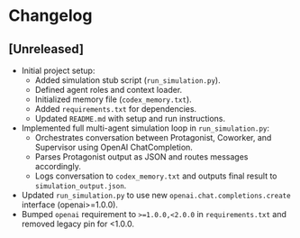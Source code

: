 # Changelog

## [Unreleased]
- Initial project setup:
  - Added simulation stub script (`run_simulation.py`).
  - Defined agent roles and context loader.
  - Initialized memory file (`codex_memory.txt`).
  - Added `requirements.txt` for dependencies.
  - Updated `README.md` with setup and run instructions.
- Implemented full multi-agent simulation loop in `run_simulation.py`:
  - Orchestrates conversation between Protagonist, Coworker, and Supervisor using OpenAI ChatCompletion.
  - Parses Protagonist output as JSON and routes messages accordingly.
  - Logs conversation to `codex_memory.txt` and outputs final result to `simulation_output.json`.
- Updated `run_simulation.py` to use new `openai.chat.completions.create` interface (openai>=1.0.0).
- Bumped `openai` requirement to `>=1.0.0,<2.0.0` in `requirements.txt` and removed legacy pin for <1.0.0.